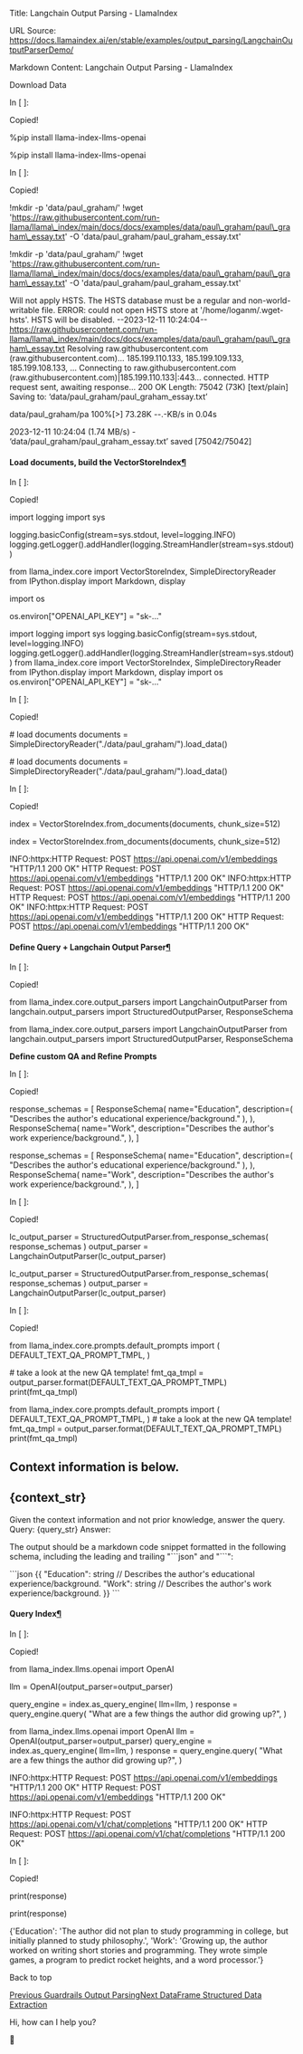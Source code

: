 Title: Langchain Output Parsing - LlamaIndex

URL Source: https://docs.llamaindex.ai/en/stable/examples/output_parsing/LangchainOutputParserDemo/

Markdown Content:
Langchain Output Parsing - LlamaIndex


Download Data

In \[ \]:

Copied!

%pip install llama\-index\-llms\-openai

%pip install llama-index-llms-openai

In \[ \]:

Copied!

!mkdir \-p 'data/paul\_graham/'
!wget 'https://raw.githubusercontent.com/run-llama/llama\_index/main/docs/docs/examples/data/paul\_graham/paul\_graham\_essay.txt' \-O 'data/paul\_graham/paul\_graham\_essay.txt'

!mkdir -p 'data/paul\_graham/' !wget 'https://raw.githubusercontent.com/run-llama/llama\_index/main/docs/docs/examples/data/paul\_graham/paul\_graham\_essay.txt' -O 'data/paul\_graham/paul\_graham\_essay.txt'

Will not apply HSTS. The HSTS database must be a regular and non-world-writable file.
ERROR: could not open HSTS store at '/home/loganm/.wget-hsts'. HSTS will be disabled.
--2023-12-11 10:24:04--  https://raw.githubusercontent.com/run-llama/llama\_index/main/docs/docs/examples/data/paul\_graham/paul\_graham\_essay.txt
Resolving raw.githubusercontent.com (raw.githubusercontent.com)... 185.199.110.133, 185.199.109.133, 185.199.108.133, ...
Connecting to raw.githubusercontent.com (raw.githubusercontent.com)|185.199.110.133|:443... connected.
HTTP request sent, awaiting response... 200 OK
Length: 75042 (73K) \[text/plain\]
Saving to: ‘data/paul\_graham/paul\_graham\_essay.txt’

data/paul\_graham/pa 100%\[>\]  73.28K  --.-KB/s    in 0.04s   

2023-12-11 10:24:04 (1.74 MB/s) - ‘data/paul\_graham/paul\_graham\_essay.txt’ saved \[75042/75042\]

#### Load documents, build the VectorStoreIndex[¶](https://docs.llamaindex.ai/en/stable/examples/output_parsing/LangchainOutputParserDemo/#load-documents-build-the-vectorstoreindex)

In \[ \]:

Copied!

import logging
import sys

logging.basicConfig(stream\=sys.stdout, level\=logging.INFO)
logging.getLogger().addHandler(logging.StreamHandler(stream\=sys.stdout))

from llama\_index.core import VectorStoreIndex, SimpleDirectoryReader
from IPython.display import Markdown, display

import os

os.environ\["OPENAI\_API\_KEY"\] \= "sk-..."

import logging import sys logging.basicConfig(stream=sys.stdout, level=logging.INFO) logging.getLogger().addHandler(logging.StreamHandler(stream=sys.stdout)) from llama\_index.core import VectorStoreIndex, SimpleDirectoryReader from IPython.display import Markdown, display import os os.environ\["OPENAI\_API\_KEY"\] = "sk-..."

In \[ \]:

Copied!

\# load documents
documents \= SimpleDirectoryReader("./data/paul\_graham/").load\_data()

\# load documents documents = SimpleDirectoryReader("./data/paul\_graham/").load\_data()

In \[ \]:

Copied!

index \= VectorStoreIndex.from\_documents(documents, chunk\_size\=512)

index = VectorStoreIndex.from\_documents(documents, chunk\_size=512)

INFO:httpx:HTTP Request: POST https://api.openai.com/v1/embeddings "HTTP/1.1 200 OK"
HTTP Request: POST https://api.openai.com/v1/embeddings "HTTP/1.1 200 OK"
INFO:httpx:HTTP Request: POST https://api.openai.com/v1/embeddings "HTTP/1.1 200 OK"
HTTP Request: POST https://api.openai.com/v1/embeddings "HTTP/1.1 200 OK"
INFO:httpx:HTTP Request: POST https://api.openai.com/v1/embeddings "HTTP/1.1 200 OK"
HTTP Request: POST https://api.openai.com/v1/embeddings "HTTP/1.1 200 OK"

#### Define Query + Langchain Output Parser[¶](https://docs.llamaindex.ai/en/stable/examples/output_parsing/LangchainOutputParserDemo/#define-query-langchain-output-parser)

In \[ \]:

Copied!

from llama\_index.core.output\_parsers import LangchainOutputParser
from langchain.output\_parsers import StructuredOutputParser, ResponseSchema

from llama\_index.core.output\_parsers import LangchainOutputParser from langchain.output\_parsers import StructuredOutputParser, ResponseSchema

**Define custom QA and Refine Prompts**

In \[ \]:

Copied!

response\_schemas \= \[
    ResponseSchema(
        name\="Education",
        description\=(
            "Describes the author's educational experience/background."
        ),
    ),
    ResponseSchema(
        name\="Work",
        description\="Describes the author's work experience/background.",
    ),
\]

response\_schemas = \[ ResponseSchema( name="Education", description=( "Describes the author's educational experience/background." ), ), ResponseSchema( name="Work", description="Describes the author's work experience/background.", ), \]

In \[ \]:

Copied!

lc\_output\_parser \= StructuredOutputParser.from\_response\_schemas(
    response\_schemas
)
output\_parser \= LangchainOutputParser(lc\_output\_parser)

lc\_output\_parser = StructuredOutputParser.from\_response\_schemas( response\_schemas ) output\_parser = LangchainOutputParser(lc\_output\_parser)

In \[ \]:

Copied!

from llama\_index.core.prompts.default\_prompts import (
    DEFAULT\_TEXT\_QA\_PROMPT\_TMPL,
)

\# take a look at the new QA template!
fmt\_qa\_tmpl \= output\_parser.format(DEFAULT\_TEXT\_QA\_PROMPT\_TMPL)
print(fmt\_qa\_tmpl)

from llama\_index.core.prompts.default\_prompts import ( DEFAULT\_TEXT\_QA\_PROMPT\_TMPL, ) # take a look at the new QA template! fmt\_qa\_tmpl = output\_parser.format(DEFAULT\_TEXT\_QA\_PROMPT\_TMPL) print(fmt\_qa\_tmpl)

Context information is below.
---------------------
{context\_str}
---------------------
Given the context information and not prior knowledge, answer the query.
Query: {query\_str}
Answer: 

The output should be a markdown code snippet formatted in the following schema, including the leading and trailing "\`\`\`json" and "\`\`\`":

\`\`\`json
{{
	"Education": string  // Describes the author's educational experience/background.
	"Work": string  // Describes the author's work experience/background.
}}
\`\`\`

#### Query Index[¶](https://docs.llamaindex.ai/en/stable/examples/output_parsing/LangchainOutputParserDemo/#query-index)

In \[ \]:

Copied!

from llama\_index.llms.openai import OpenAI

llm \= OpenAI(output\_parser\=output\_parser)

query\_engine \= index.as\_query\_engine(
    llm\=llm,
)
response \= query\_engine.query(
    "What are a few things the author did growing up?",
)

from llama\_index.llms.openai import OpenAI llm = OpenAI(output\_parser=output\_parser) query\_engine = index.as\_query\_engine( llm=llm, ) response = query\_engine.query( "What are a few things the author did growing up?", )

INFO:httpx:HTTP Request: POST https://api.openai.com/v1/embeddings "HTTP/1.1 200 OK"
HTTP Request: POST https://api.openai.com/v1/embeddings "HTTP/1.1 200 OK"

INFO:httpx:HTTP Request: POST https://api.openai.com/v1/chat/completions "HTTP/1.1 200 OK"
HTTP Request: POST https://api.openai.com/v1/chat/completions "HTTP/1.1 200 OK"

In \[ \]:

Copied!

print(response)

print(response)

{'Education': 'The author did not plan to study programming in college, but initially planned to study philosophy.', 'Work': 'Growing up, the author worked on writing short stories and programming. They wrote simple games, a program to predict rocket heights, and a word processor.'}

Back to top

[Previous Guardrails Output Parsing](https://docs.llamaindex.ai/en/stable/examples/output_parsing/GuardrailsDemo/)[Next DataFrame Structured Data Extraction](https://docs.llamaindex.ai/en/stable/examples/output_parsing/df_program/)

Hi, how can I help you?

🦙
